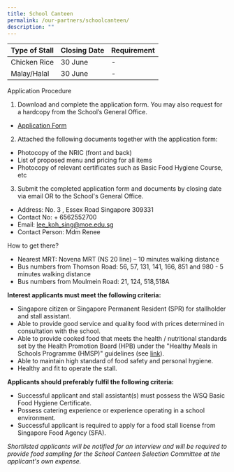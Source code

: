 ```yaml
---
title: School Canteen
permalink: /our-partners/schoolcanteen/
description: ""
---
```



| Type of Stall | Closing Date | Requirement |
| -------- | -------- | -------- |
| Chicken Rice     | 30 June    | -     |
| Malay/Halal    | 30 June    | -     |


Application Procedure

1. Download and complete the application form. You may also request for a hardcopy from the School’s General Office.
* [Application Form](/files/application%20form%20for%20canteen.pdf)

2. Attached the following documents together with the application form:
* Photocopy of the NRIC (front and back)
* List of proposed menu and pricing for all items
* Photocopy of relevant certificates such as Basic Food Hygiene Course, etc

3. Submit the completed application form and documents by closing date via email OR to the School's General Office.

* Address: No. 3 , Essex Road Singapore 309331
* Contact No: + 6562552700
* Email: lee_koh_sing@moe.edu.sg
* Contact Person: Mdm Renee

How to get there?

* Nearest MRT: Novena MRT (NS 20 line) – 10 minutes walking distance
* Bus numbers from Thomson Road: 56, 57, 131, 141, 166, 851 and 980 - 5 minutes walking distance
* Bus numbers from Moulmein Road: 21, 124, 518,518A

**Interest applicants must meet the following criteria:**

* Singapore citizen or Singapore Permanent Resident (SPR) for stallholder and stall assistant.
* Able to provide good service and quality food with prices determined in consultation with the school.
* Able to provide cooked food that meets the health / nutritional standards set by the Health Promotion Board (HPB) under the "Healthy Meals in Schools Programme (HMSP)" guidelines (see [link](https://www.hpb.gov.sg/schools/school-programmes/healthy-meals-in-schools-programme)).
* Able to maintain high standard of food safety and personal hygiene.
* Healthy and fit to operate the stall.


**Applicants should preferably fulfil the following criteria:**
* Successful applicant and stall assistant(s) must possess the WSQ Basic Food Hygiene Certificate.
* Possess catering experience or experience operating in a school environment.
* Successful applicant is required to apply for a food stall license from Singapore Food Agency (SFA). 


*Shortlisted applicants will be notified for an interview and will be required to provide food sampling for the School Canteen Selection Committee at the applicant's own expense.*
